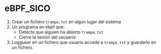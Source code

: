 # eBPF_SICO

1. Crear un fichero `trampa.txt` en algún lugar del sistema
2. Un programa en ebpf que:
    - Detecte que alguien ha abierto `trampa.txt` 
    - Cierre la sesión del ususario
3. Logguear en un fichero que usuario accede a `trampa.txt` y guardarlo en un fichero.
